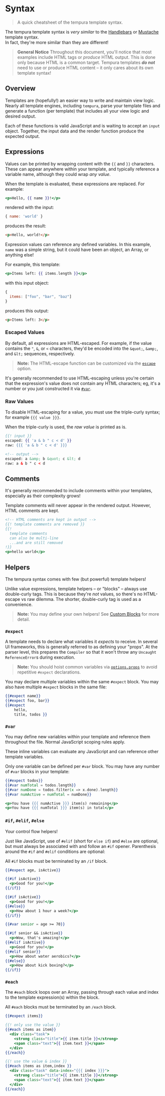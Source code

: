 # Syntax

> A quick cheatsheet of the tempura template syntax.

The tempura template syntax is _very similar_ to the [Handlebars](https://handlebarsjs.com/guide/) or [Mustache](https://mustache.github.io/#demo) template syntax. <br>In fact, they're more similar than they are different!

> **General Notice**
> Throughout this document, you'll notice that most examples include HTML tags or _produce_ HTML output. This is done only because HTML is a common target. Tempura templates ***do not*** need to use or produce HTML content – it only cares about its own template syntax!

## Overview

Templates are (hopefully!) an easier way to write and maintain view logic. Nearly all template engines, including `tempura`, parse your template files and generate a function (per template) that includes all your view logic and desired output.

Each of these functions is valid JavaScript and is waiting to accept an `input` object. Together, the input data and the render function produce the expected output.

## Expressions

Values can be printed by wrapping content with the `{{` and `}}` characters. These can appear anywhere within your template, and typically reference a variable name, although they could wrap _any value_.

When the template is evaluated, these expressions are replaced. For example:

```hbs
<p>Hello, {{ name }}!</p>
```

rendered with the input:

```js
{ name: 'world' }
```

produces the result:

```html
<p>Hello, world!</p>
```

Expression values can reference any defined variables. In this example, `name` was a simple string, but it could have been an object, an Array, or anything else!

For example, this template:

```hbs
<p>Items left: {{ items.length }}</p>
```

with this input object:

```js
{
  items: ["foo", "bar", "baz"]
}
```

produces this output:

```html
<p>Items left: 3</p>
```

### Escaped Values

By default, all expressions are HTML-escaped. For example, if the value contains the `"`, `&`, or `<` characters, they'd be encoded into the `&quot;`, `&amp;`, and `&lt;` sequences, respectively.

> **Note:** The HTML-escape function can be customized via the [`escape`](/docs/api.md#optionsescape) option.

It's generally recommended to use HTML-escaping unless you're certain that the expression's value does not contain any HTML characters; eg, it's a number or you just constructed it via [`#var`](#var).

### Raw Values

To disable HTML-escaping for a value, you must use the triple-curly syntax; for example `{{{ value }}}`.

When the triple-curly is used, the _raw value_ is printed as is.

```hbs
{{! input }}
escaped: {{ 'a & b " c < d' }}
raw: {{{ 'a & b " c < d' }}}
```

```html
<!-- output -->
escaped: a &amp; b &quot; c &lt; d
raw: a & b " c < d
```


## Comments

It's generally recommended to include comments within your templates, especially as their complexity grows!

Template comments will never appear in the rendered output. However, HTML comments are kept.

```hbs
<!-- HTML comments are kept in output -->
{{! template comments are removed }}
{{!
  template comments
  can also be multi-line
  ...and are still removed
!}}
<p>hello world</p>
```

## Helpers

The tempura syntax comes with few (but powerful) template helpers!

Unlike value expressions, template helpers – or "blocks" – always use double-curly tags. This is because they're _not_ values, so there's no HTML-escape vs raw dilemma. The shorter, double-curly tag is used as a convenience.

> **Note:** You may define your own helpers! See [Custom Blocks](/docs/blocks.md) for more detail.

### `#expect`

A template needs to declare what variables it _expects_ to receive. In several UI frameworks, this is generally referred to as defining your "props". At the parser level, this prepares the `Compiler` so that it won't throw any `Uncaught ReferenceError`s during execution.

> **Note:** You should hoist common variables via [`options.props`](/docs/api.md#optionsprops) to avoid repetitive `#expect` declarations.

You may declare multiple variables within the same `#expect` block. You may also have multiple `#expect` blocks in the same file:

```hbs
{{#expect name}}
{{#expect foo, bar}}
{{#expect
    hello,
    title, todos }}
```

### `#var`

You may define new variables within your template and reference them throughout the file. Normal JavaScript scoping rules apply.

These inline variables can evaluate any JavaScript and can reference other template variables.

Only one variable can be defined per `#var` block. You may have any number of `#var` blocks in your template:

```hbs
{{#expect todos}}
{{#var numTotal = todos.length}}
{{#var numDone = todos.filter(x => x.done).length}}
{{#var numActive = numTotal = numDone}}

<p>You have {{{ numActive }}} item(s) remaining</p>
<p>You have {{{ numTotal }}} item(s) in total</p>
```

### `#if`, `#elif`, `#else`

Your control flow helpers!

Just like JavaScript, use of `#elif` (short for `else if`) and `#else` are optional, but must always be associated with and follow an `#if` opener. Parenthesis around the `#if` and `#elif` conditions are optional:

All `#if` blocks must be terminated by an `/if` block.

```hbs
{{#expect age, isActive}}

{{#if isActive}}
  <p>Good for you!</p>
{{/if}}

{{#if isActive}}
  <p>Good for you!</p>
{{#else}}
  <p>How about 1 hour a week?</p>
{{/if}}

{{#var senior = age >= 70}}

{{#if senior && isActive}}
  <p>Wow, that's amazing!</p>
{{#elif isActive}}
  <p>Good for you!</p>
{{#elif senior}}
  <p>How about water aerobics?</p>
{{#else}}
  <p>How about kick boxing?</p>
{{/if}}
```

### `#each`

The `#each` block loops over an Array, passing through each value and index to the template expression(s) within the block.

All `#each` blocks must be terminated by an `/each` block.

```hbs
{{#expect items}}

{{! only use the value }}
{{#each items as item}}
  <div class="task">
    <strong class="title">{{ item.title }}</strong>
    <span class="text">{{ item.text }}</span>
  </div>
{{/each}}

{{! use the value & index }}
{{#each items as item,index }}
  <div class="task" data-index="{{{ index }}}">
    <strong class="title">{{ item.title }}</strong>
    <span class="text">{{ item.text }}</span>
  </div>
{{/each}}
```
